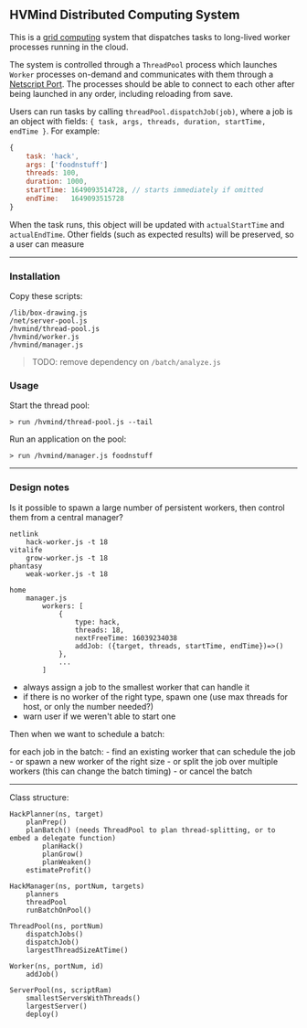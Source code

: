 ## HVMind Distributed Computing System

This is a [grid computing](https://en.wikipedia.org/wiki/Grid_computing) system
that dispatches tasks to long-lived worker processes running in the cloud.

The system is controlled through a `ThreadPool` process which launches `Worker` processes on-demand and communicates with them through a [Netscript Port](https://bitburner.readthedocs.io/en/latest/netscript/netscriptmisc.html#netscript-ports). The processes should be able to connect to each other after being launched in any order, including reloading from save.

Users can run tasks by calling `threadPool.dispatchJob(job)`,
where a job is an object with fields: `{ task, args, threads, duration, startTime, endTime }`. For example:

```JavaScript
{
    task: 'hack',
    args: ['foodnstuff']
    threads: 100,
    duration: 1000,
    startTime: 1649093514728, // starts immediately if omitted
    endTime:   1649093515728
}
```
When the task runs, this object will be updated with `actualStartTime` and `actualEndTime`. Other fields (such as expected results) will be preserved, so a user can measure 

---

### Installation

Copy these scripts:
```
/lib/box-drawing.js
/net/server-pool.js
/hvmind/thread-pool.js
/hvmind/worker.js
/hvmind/manager.js
```

> TODO: remove dependency on `/batch/analyze.js`

### Usage

Start the thread pool:
```
> run /hvmind/thread-pool.js --tail
```

Run an application on the pool:
```
> run /hvmind/manager.js foodnstuff
```

---

### Design notes

Is it possible to spawn a large number of persistent workers, then control them from a central manager?

```
netlink
    hack-worker.js -t 18
vitalife
    grow-worker.js -t 18
phantasy
    weak-worker.js -t 18

home
    manager.js
        workers: [
            {
                type: hack,
                threads: 18,
                nextFreeTime: 16039234038
                addJob: ({target, threads, startTime, endTime})=>()
            },
            ...
        ]
```
- always assign a job to the smallest worker that can handle it
- if there is no worker of the right type, spawn one
    (use max threads for host, or only the number needed?)
- warn user if we weren't able to start one

Then when we want to schedule a batch:

for each job in the batch:
    - find an existing worker that can schedule the job
    - or spawn a new worker of the right size
    - or split the job over multiple workers (this can change the batch timing)
    - or cancel the batch

----


Class structure:

```
HackPlanner(ns, target)
    planPrep()
    planBatch() (needs ThreadPool to plan thread-splitting, or to embed a delegate function)
        planHack()
        planGrow()
        planWeaken()
    estimateProfit()

HackManager(ns, portNum, targets)
    planners
    threadPool
    runBatchOnPool()

ThreadPool(ns, portNum)
    dispatchJobs()
    dispatchJob()
    largestThreadSizeAtTime()

Worker(ns, portNum, id)
    addJob()

ServerPool(ns, scriptRam)
    smallestServersWithThreads()
    largestServer()
    deploy()
```
